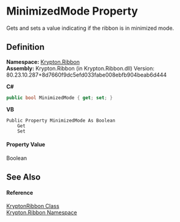 # MinimizedMode Property


Gets and sets a value indicating if the ribbon is in minimized mode.



## Definition
**Namespace:** <a href="1e9bc734-cff9-e9b8-f013-94cdac669794.md">Krypton.Ribbon</a>  
**Assembly:** Krypton.Ribbon (in Krypton.Ribbon.dll) Version: 80.23.10.287+8d7660f9dc5efd033fabe008ebfb904beab6d444

**C#**
``` C#
public bool MinimizedMode { get; set; }
```
**VB**
``` VB
Public Property MinimizedMode As Boolean
	Get
	Set
```



#### Property Value
Boolean

## See Also


#### Reference
<a href="208400ac-72b3-453b-6730-d74762316d42.md">KryptonRibbon Class</a>  
<a href="1e9bc734-cff9-e9b8-f013-94cdac669794.md">Krypton.Ribbon Namespace</a>  
